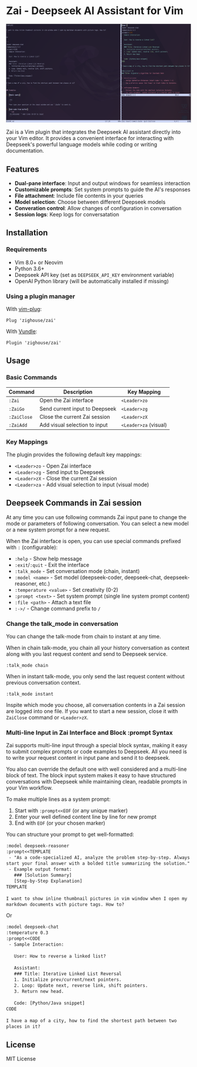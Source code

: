 # Zai - Deepseek AI Assistant for Vim

![Plugin Screenshot](screenshot.png) <!-- Placeholder for screenshot -->

Zai is a Vim plugin that integrates the Deepseek AI assistant directly into your Vim editor. It provides a convenient interface for interacting with Deepseek's powerful language models while coding or writing documentation.

## Features

- **Dual-pane interface**: Input and output windows for seamless interaction
- **Customizable prompts**: Set system prompts to guide the AI's responses
- **File attachment**: Include file contents in your queries
- **Model selection**: Choose between different Deepseek models
- **Converation control**: Allow changes of configuration in conversation
- **Session logs**: Keep logs for conversatation

## Installation

### Requirements

- Vim 8.0+ or Neovim
- Python 3.6+
- Deepseek API key (set as `DEEPSEEK_API_KEY` environment variable)
- OpenAI Python library (will be automatically installed if missing)

### Using a plugin manager

With [vim-plug](https://github.com/junegunn/vim-plug):

```vim
Plug 'zighouse/zai'
```

With [Vundle](https://github.com/VundleVim/Vundle.vim):

```vim
Plugin 'zighouse/zai'
```

## Usage

### Basic Commands

| Command       | Description                          | Key Mapping       |
|---------------|--------------------------------------|-------------------|
| `:Zai`        | Open the Zai interface              | `<Leader>zo`      |
| `:ZaiGo`      | Send current input to Deepseek      | `<Leader>zg`      |
| `:ZaiClose`   | Close the current Zai session       | `<Leader>zX`      |
| `:ZaiAdd`     | Add visual selection to input       | `<Leader>za` (visual) |

### Key Mappings

The plugin provides the following default key mappings:

- `<Leader>zo` - Open Zai interface
- `<Leader>zg` - Send input to Deepseek
- `<Leader>zX` - Close the current Zai session
- `<Leader>za` - Add visual selection to input (visual mode)

## Deepseek Commands in Zai session

At any time you can use following commands Zai input pane to change the mode or parameters of following conversation. You can select a new model or a new system prompt for a new request.

When the Zai interface is open, you can use special commands prefixed with `:` (configurable):

- `:help` - Show help message
- `:exit`/`:quit` - Exit the interface
- `:talk_mode` - Set conversation mode (chain, instant)
- `:model <name>` - Set model (deepseek-coder, deepseek-chat, deepseek-reasoner, etc.)
- `:temperature <value>` - Set creativity (0-2)
- `:prompt <text>` - Set system prompt (single line system prompt content)
- `:file <path>` - Attach a text file
- `:->/` - Change command prefix to `/`

### Change the talk_mode in conversation

You can change the talk-mode from chain to instant at any time.

When in chain talk-mode, you chain all your history conversation as context along with you last request content and send to Deepseek service. 

```
:talk_mode chain
```

When in instant talk-mode, you only send the last request content without previous conversation context.  

```
:talk_mode instant
```

Inspite which mode you choose, all conversation contents in a Zai session are logged into one file. If you want to start a new session, close it with `ZaiClose` command or `<Leader>zX`.


### Multi-line Input in Zai Interface and Block :prompt Syntax

Zai supports multi-line input through a special block syntax, making it easy to submit complex prompts or code examples to Deepseek. All you need is to write your request content in input pane and send it to deepseek.

You also can override the default one with well considered and a multi-line block of text. The block input system makes it easy to have structured conversations with Deepseek while maintaining clean, readable prompts in your Vim workflow.

To make multiple lines as a system prompt:
1. Start with `:prompt<<EOF` (or any unique marker)
2. Enter your well defined content line by line for new prompt
3. End with `EOF` (or your chosen marker)

You can structure your prompt to get well-formatted:

```
:model deepseek-reasoner
:prompt<<TEMPLATE
 - "As a code-specialized AI, analyze the problem step-by-step. Always start your final answer with a bolded title summarizing the solution."  
 - Example output format:  
   ### [Solution Summary]
   [Step-by-Step Explanation]  
TEMPLATE

I want to show inline thumbnail pictures in vim window when I open my markdown documents with picture tags. How to?
```

Or

```
:model deepseek-chat
:temperature 0.3
:prompt<<CODE
 - Sample Interaction:  

   User: How to reverse a linked list?  

   Assistant:  
   ### Title: Iterative Linked List Reversal
   1. Initialize prev/current/next pointers.  
   2. Loop: Update next, reverse link, shift pointers.  
   3. Return new head.  

   Code: [Python/Java snippet]
CODE

I have a map of a city, how to find the shortest path between two places in it?
```

## License

MIT License
